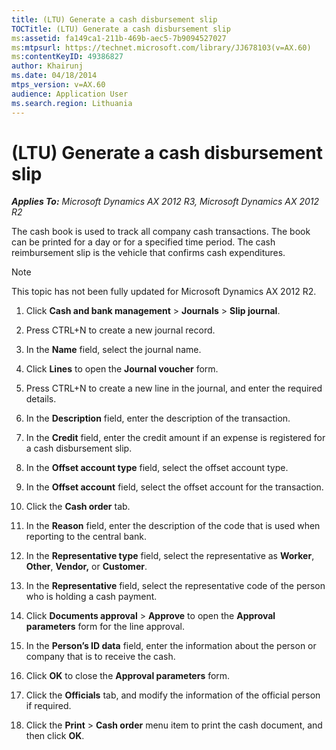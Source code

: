 ```yaml
---
title: (LTU) Generate a cash disbursement slip
TOCTitle: (LTU) Generate a cash disbursement slip
ms:assetid: fa149ca1-211b-469b-aec5-7b9094527027
ms:mtpsurl: https://technet.microsoft.com/library/JJ678103(v=AX.60)
ms:contentKeyID: 49386827
author: Khairunj
ms.date: 04/18/2014
mtps_version: v=AX.60
audience: Application User
ms.search.region: Lithuania
---
```


# (LTU) Generate a cash disbursement slip 


_**Applies To:** Microsoft Dynamics AX 2012 R3, Microsoft Dynamics AX 2012 R2_

The cash book is used to track all company cash transactions. The book can be printed for a day or for a specified time period. The cash reimbursement slip is the vehicle that confirms cash expenditures.


> [!NOTE]
> <P>This topic has not been fully updated for Microsoft Dynamics AX 2012 R2.</P>



1.  Click **Cash and bank management** \> **Journals** \> **Slip journal**.

2.  Press CTRL+N to create a new journal record.

3.  In the **Name** field, select the journal name.

4.  Click **Lines** to open the **Journal voucher** form.

5.  Press CTRL+N to create a new line in the journal, and enter the required details.

6.  In the **Description** field, enter the description of the transaction.

7.  In the **Credit** field, enter the credit amount if an expense is registered for a cash disbursement slip.

8.  In the **Offset account type** field, select the offset account type.

9.  In the **Offset account** field, select the offset account for the transaction.

10. Click the **Cash order** tab.

11. In the **Reason** field, enter the description of the code that is used when reporting to the central bank.

12. In the **Representative type** field, select the representative as **Worker**, **Other**, **Vendor,** or **Customer**.

13. In the **Representative** field, select the representative code of the person who is holding a cash payment.

14. Click **Documents approval** \> **Approve** to open the **Approval parameters** form for the line approval.

15. In the **Person’s ID data** field, enter the information about the person or company that is to receive the cash.

16. Click **OK** to close the **Approval parameters** form.

17. Click the **Officials** tab, and modify the information of the official person if required.

18. Click the **Print** \> **Cash order** menu item to print the cash document, and then click **OK**.

  


